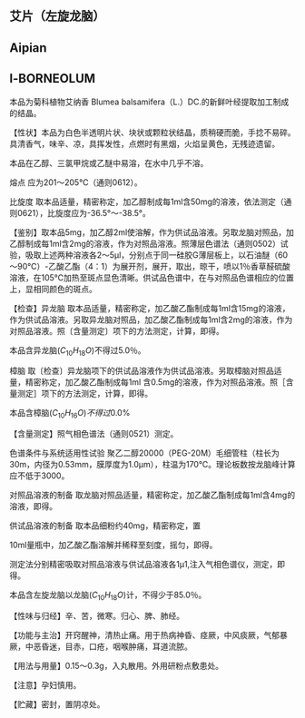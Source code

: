 ## 艾片（左旋龙脑）

## Aipian

## l-BORNEOLUM

本品为菊科植物艾纳香 Blumea balsamifera（L.）DC.的新鲜叶经提取加工制成的结晶。

【性状】本品为白色半透明片状、块状或颗粒状结晶，质稍硬而脆，手捻不易碎。具清香气，味辛、凉，具挥发性，点燃时有黑烟，火焰呈黄色，无残迹遗留。

本品在乙醇、三氯甲烷或乙醚中易溶，在水中几乎不溶。

熔点 应为201～205℃（通则0612）。

比旋度 取本品适量，精密称定，加乙醇制成每1ml含50mg的溶液，依法测定（通则0621），比旋度应为-36.5°～-38.5°。

【鉴别】取本品5mg，加乙醇2ml使溶解，作为供试品溶液。另取龙脑对照品，加乙醇制成每1ml含2mg的溶液，作为对照品溶液。照薄层色谱法（通则0502）试验，吸取上述两种溶液各2～5μl，分别点于同一硅胶G薄层板上，以石油醚（60～90℃）-乙酸乙酯（4：1）为展开剂，展开，取出，晾干，喷以1％香草醛硫酸溶液，在105℃加热至斑点显色清晰。供试品色谱中，在与对照品色谱相应的位置上，显相同颜色的斑点。

【检查】异龙脑 取本品适量，精密称定，加乙酸乙酯制成每1ml含15mg的溶液，作为供试品溶液。另取异龙脑对照品，加乙酸乙酯制成每1ml含2mg的溶液，作为对照品溶液。照〔含量测定〕项下的方法测定，计算，即得。

本品含异龙脑$( C _ { 1 0 } H _ { 1 8 } O )$不得过5.0％。

樟脑 取〔检查〕异龙脑项下的供试品溶液作为供试品溶液。另取樟脑对照品适量，精密称定，加乙酸乙酯制成每1ml 含0.5mg的溶液，作为对照品溶液。照［含量测定］项下的方法测定，计算，即得。

本品含樟脑$( C _ { 1 0 } H _ { 1 6 } O ) 不 得 过$0.0%

【含量测定】照气相色谱法（通则0521）测定。

色谱条件与系统适用性试验 聚乙二醇20000（PEG-20M）毛细管柱（柱长为30m，内径为0.53mm，膜厚度为1.0μm），柱温为170℃。理论板数按龙脑峰计算应不低于3000。

对照品溶液的制备 取龙脑对照品适量，精密称定，加乙酸乙酯制成每1ml含4mg的溶液，即得。

供试品溶液的制备 取本品细粉约40mg，精密称定，置

10ml量瓶中，加乙酸乙酯溶解并稀释至刻度，摇匀，即得。

测定法分别精密吸取对照品溶液与供试品溶液各1μ1,注入气相色谱仪，测定，即得。

本品含左旋龙脑以龙脑$( C _ { 1 0 } H _ { 1 8 } O )$计，不得少于85.0％。

【性味与归经】辛、苦，微寒。归心、脾、肺经。

【功能与主治】开窍醒神，清热止痛。用于热病神昏、痉厥，中风痰厥，气郁暴厥，中恶昏迷，目赤，口疮，咽喉肿痛，耳道流脓。

【用法与用量】0.15～0.3g，入丸散用。外用研粉点敷患处。

【注意】孕妇慎用。

【贮藏】密封，置阴凉处。